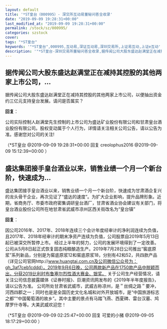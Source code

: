 ```yaml
---
layout: default
title: '*ST皇台（000995）- 深交所互动易董秘问答全收录'
date: "2019-09-09 19:28:31+00:00"
last_modified_at: "2019-09-09 19:28:31+00:00"
permalink: /stock/sz/000995/
categories: szstock
cover: 
tags: "*ST皇台"
keywords: '"*ST皇台",000995,互动易,深证互动易,深圳交易所,上证易互动,上证e互动'
description: '"*ST皇台-深圳交易所董秘问答全收录,据传闻公司大股东盛达赵满堂正在减持其控股的其他两家上市公司，以便抽出资金约三亿元支持皇台发展。请问是否属实？"'
---
```


## 据传闻公司大股东盛达赵满堂正在减持其控股的其他两家上市公司，...

据传闻公司大股东盛达赵满堂正在减持其控股的其他两家上市公司，以便抽出资金约三亿元支持皇台发展。请问是否属实？

**回复**：

公司实际控制人赵满堂先生控制的上市公司为盛达矿业股份有限公司和甘肃皇台酒业股份有限公司。股权变动属于个人行为，详情请关注相关公司公告，请以公告为准。感谢您对公司的关注! 

（*ST皇台  @2019-09-09 19:28:31+00:00 回复 creolophus2016  @2019-09-09 15:12:39+00:00 ）

## 盛达集团接手皇台酒业以来，销售业绩一个月一个新台阶，快速成为...

盛达集团接手皇台酒业以来，销售业绩一个月一个新台阶，快速成为甘肃酒企复兴的龙头骨干企业，再次见证了“盛达的速度”。为扩大企业影响，提升品牌形象。近期，省商务厅、市委市政府密集调研皇台酒厂，甘肃省酒业协会建议有关部门，将皇台酒业股份公司所在地甘肃省武威市凉州区西关街改名为“皇台镇”

**回复**：

因公司2016年、2017年、2018年连续三个会计年度经审计的净利润连续为负值，且2017年、2018年经审计的期末净资产连续为负值，公司股票自2019年5月13日起已被深交所暂停上市。
经过上半年的努力，公司的发展环境得到了一定改善。公司从5月8日起正式恢复固态纯粮酿造生产。2019年7月28日公司推出“窖底原浆”系列新品，分别是为窖底原浆12和窖底原浆18，分别有42和52，共四款产品（详见公司官网http://www.huangtai.com.cn及公司微信公众号为：gh_3af7ceb1cddd）。2019年9月6日晚，公司两款新产品在1750款产品中脱颖而出，分获2019比利时布鲁塞尔烈性酒大赛金、银奖。
关于公司生产经营情况，请关注公司信息披露媒体《证券时报》、巨潮资讯网发布的《2019年半年度报告》，请以公告为准。
公司所处甘肃省武威市，武威古称凉州，是＂丝绸之路＂要冲，河西四郡之一；同时也是是全国历史文化名城和对外开放城市，是“中国旅游标志之都”“中国葡萄酒的故乡”。其中主要的景点有马踏飞燕、西夏碑、雷台汉墓、鸠摩罗什寺等。大美武威欢迎您！ 

（*ST皇台  @2019-09-09 02:25:47+00:00 回复 可爱的小猪  @2019-09-05 18:17:29+00:00 ）

